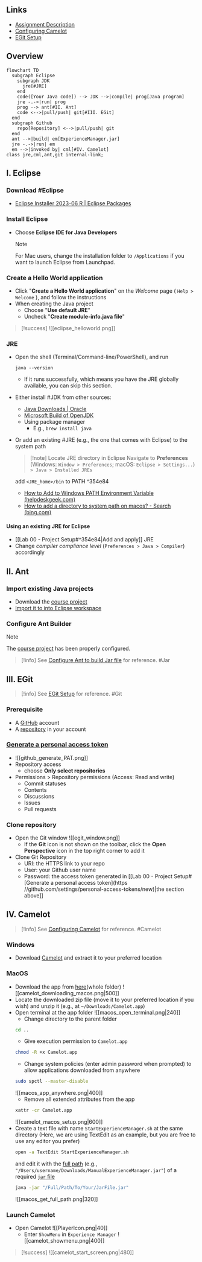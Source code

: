 ## Links
- [Assignment Description](https://tulane.instructure.com/courses/2271434/assignments/14350002)
- [Configuring Camelot](https://tulane.instructure.com/courses/2271434/pages/configuring-camelot)
- [EGit Setup](https://tulane.instructure.com/courses/2271434/pages/egit-setup)
## Overview
```mermaid
flowchart TD
  subgraph Eclipse
    subgraph JDK
      jre[#JRE]
    end
    code([Your Java code]) --> JDK -->|compile| prog[Java program]
    jre -.->|run| prog
    prog --> ant[#II. Ant]
    code <-->|pull/push| git[#III. EGit]
  end
  subgraph Github
    repo[Repository] <-->|pull/push| git
  end
  ant -->|build| em[ExperienceManager.jar]
  jre -.->|run| em
  em -->|invoked by| cml[#IV. Camelot]
class jre,cml,ant,git internal-link;
```
## I. Eclipse
### Download #Eclipse
- [Eclipse Installer 2023-06 R | Eclipse Packages](https://www.eclipse.org/downloads/packages/installer)
### Install Eclipse
- Choose **Eclipse IDE for Java Developers**
  > [!note]
  > For Mac users, change the installation folder to `/Applications` if you want to launch Eclipse from Launchpad.
### Create a Hello World application
- Click "**Create a Hello World application**" on the *Welcome* page ( `Help > Welcome` ), and follow the instructions
- When creating the Java project
	- Choose "**Use default JRE**"
	- Uncheck "**Create module-info.java file**"
> [!success]
> ![[eclipse_helloworld.png]]
### JRE
- Open the shell (Terminal/Command-line/PowerShell), and run
  ```
  java --version
  ```
	- If it runs successfully, which means you have the JRE globally available, you can skip this section.
- Either install #JDK from other sources:
	- [Java Downloads | Oracle](https://www.oracle.com/java/technologies/downloads/)
	- [Microsoft Build of OpenJDK](https://learn.microsoft.com/en-us/java/openjdk/install)
	- Using package manager
		- E.g., `brew install java`
- Or add an existing #JRE (e.g., the one that comes with Eclipse) to the system path
  > [!note] Locate JRE directory in Eclipse
  > Navigate to **Preferences** (Windows: `Window > Preferences`; macOS: `Eclipse > Settings...`) `> Java > Installed JREs`

  add `<JRE_home>/bin` to PATH ^354e84
	- [How to Add to Windows PATH Environment Variable (helpdeskgeek.com)](https://helpdeskgeek.com/windows-10/add-windows-path-environment-variable/)
	- [How to add a directory to system path on macos? - Search (bing.com)](https://www.bing.com/search?q=How+to+add+a+directory+to+system+path+on+macos%3F&qs=n&form=QBRE&sp=-1&lq=0&pq=how+to+add+a+directory+to+system+path+on+macos%3F&sc=1-47&sk=&cvid=4378818048944D8F80C258137169AB12&ghsh=0&ghacc=0&ghpl=)
#### Using an existing JRE for Eclipse
- [[Lab 00 - Project Setup#^354e84|Add and apply]] JRE
- Change _compiler compliance level_ (`Preferences > Java > Compiler`) accordingly
## II. Ant
### Import existing Java projects
- Download the [course project](https://tulane.instructure.com/courses/2271434/pages/java-project)
- [Import it to into Eclipse workspace](https://www.codejava.net/ides/eclipse/import-existing-projects-into-eclipse-workspace)
### Configure Ant Builder
> [!note]
> The [course project](https://tulane.instructure.com/courses/2271434/pages/java-project) has been properly configured.

> [!info]
> See [Configure Ant to build Jar file](https://tulane.instructure.com/courses/2271434/pages/build-dot-xml) for reference. #Jar
## III. EGit
> [!info]
> See [EGit Setup](https://tulane.instructure.com/courses/2271434/pages/egit-setup) for reference. #Git
### Prerequisite
- A [GitHub](https://github.com/) account
- A [repository](https://github.com/new) in your account
### [Generate a personal access token](https://github.com/settings/personal-access-tokens/new)
- ![[github_generate_PAT.png]]
- Repository access
	- choose **Only select repositories**
- Permissions > Repository permissions (Access: Read and write)
	- Commit statuses
	- Contents
	- Discussions
	- Issues
	- Pull requests
### Clone repository
- Open the Git window
  ![[egit_window.png]]
	- If the **Git** icon is not shown on the toolbar, click the **Open Perspective** icon in the top right corner to add it
- Clone Git Repository
	- URI: the HTTPS link to your repo
	- User: your Github user name
	- Password: the access token generated in [[Lab 00 - Project Setup#[Generate a personal access token](https //github.com/settings/personal-access-tokens/new)|the section above]] 
## IV. Camelot
> [!info]
> See [Configuring Camelot](https://tulane.instructure.com/courses/2271434/pages/configuring-camelot) for reference. #Camelot
### Windows
- Download [Camelot](http://cs.uky.edu/~sgware/projects/camelot/v1-2/) and extract it to your preferred location
### MacOS
- Download the app from [here](https://drive.google.com/drive/folders/1iiD872kNDVB_G3Vk3O55cdb79iMAvGzI)(whole folder)
  ![[camelot_downloading_macos.png|500]]
- Locate the downloaded zip file (move it to your preferred location if you wish) and unzip it (e.g., at `~/Downloads/Camelot.app`)
- Open terminal at the app folder
  ![[macos_open_terminal.png|240]]
	- Change directory to the parent folder
    ```sh
    cd ..
    ```
	- Give execution permission to `Camelot.app`
    ```sh
    chmod -R +x Camelot.app
    ```
	- Change system policies (enter admin password when prompted) to allow applications downloaded from anywhere
    ```sh
    sudo spctl --master-disable
    ```
	![[macos_app_anywhere.png|400]]
	- Remove all extended attributes from the app
    ```sh
	xattr -cr Camelot.app
    ```
  ![[camelot_macos_setup.png|600]]
- Create a text file with name `StartExperienceManager.sh` at the same directory (Here, we are using TextEdit as an example, but you are free to use any editor you prefer)
  ```sh
  open -a TextEdit StartExperienceManager.sh
  ```
  and edit it with the <ins>full path</ins> (e.g., `"/Users/username/Downloads/ManualExperienceManager.jar"`) of a required [`jar` file](https://tulane.instructure.com/courses/2271434/files/116767362)
  ```sh
  java -jar "/Full/Path/To/Your/JarFile.jar"
  ```
  ![[macos_get_full_path.png|320]]
### Launch Camelot
- Open Camelot ![[PlayerIcon.png|40]]
	- Enter `ShowMenu` in `Experience Manager`
	  ![[camelot_showmenu.png|400]]
> [!success]
> ![[camelot_start_screen.png|480]]

